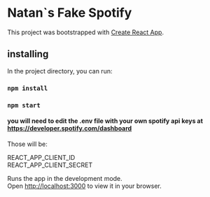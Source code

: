 # Natan`s Fake Spotify

This project was bootstrapped with [Create React App](https://github.com/facebook/create-react-app).

## installing

In the project directory, you can run:

### `npm install`

### `npm start`

#### you will need to edit the .env file with your own spotify api keys at https://developer.spotify.com/dashboard

Those will be:

REACT_APP_CLIENT_ID\
REACT_APP_CLIENT_SECRET

Runs the app in the development mode.\
Open [http://localhost:3000](http://localhost:3000) to view it in your browser.
